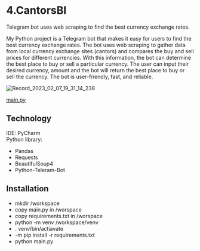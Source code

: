 # 4.CantorsBI
Telegram bot uses web scraping to find the best currency exchange rates.
  
My Python project is a Telegram bot that makes it easy for users to find the best currency exchange rates. 
The bot uses web scraping to gather data from local currency exchange sites (cantors) and compares the buy and sell prices for different currencies. 
With this information, the bot can determine the best place to buy or sell a particular currency. 
The user can input their desired currency, amount and the bot will return the best place to buy or sell the currency. 
The bot is user-friendly, fast, and reliable.

![Record_2023_02_07_19_31_14_238](https://user-images.githubusercontent.com/105165580/217334415-479e90a6-df69-4a53-add1-dc9225aa5169.gif)

 [main.py](https://github.com/OleksandrCherniavskyi/4.CantorsBI/blob/main/main.py)


## Technology
IDE: PyCharm<br>
Python library:
- Pandas
- Requests
- BeautifulSoup4
- Python-Teleram-Bot
  
  
## Installation 
- mkdir /workspace
- copy main.py in /worspace
- copy requirements.txt in /worspace
- python -m venv /workspace/venv
- . venv/bin/actiavate
- -m pip install -r requirements.txt
- python main.py
